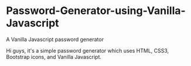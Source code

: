 # Password-Generator-using-Vanilla-Javascript
A Vanilla Javascript password generator

Hi guys, it's a simple password generator which uses HTML, CSS3, Bootstrap icons, and Vanilla Javascript.
